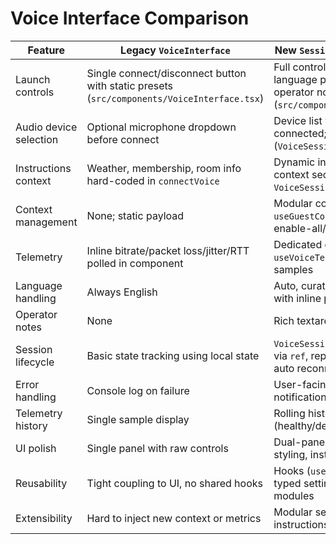# Voice Interface Comparison

| Feature | Legacy `VoiceInterface` | New `SessionControlPanel` + `VoiceSessionConsole` |
| --- | --- | --- |
| Launch controls | Single connect/disconnect button with static presets (`src/components/VoiceInterface.tsx`) | Full control surface with quality presets, language policy, telemetry interval, transcripts, operator notes (`src/components/guest/SessionControlPanel.tsx`) |
| Audio device selection | Optional microphone dropdown before connect | Device list with live enumeration, disabled while connected; mute toggle retained (`VoiceSessionConsole`) |
| Instructions context | Weather, membership, room info hard-coded in `connectVoice` | Dynamic instructions assembled from enabled context sections (`buildInstructions` in `VoiceSessionConsole`) |
| Context management | None; static payload | Modular context sections built via `useGuestContext` with per-section toggles and enable-all/disable optional actions |
| Telemetry | Inline bitrate/packet loss/jitter/RTT polled in component | Dedicated diagnostics card consumes `useVoiceTelemetry`, shows status badges, history, samples |
| Language handling | Always English | Auto, curated language list, custom ISO code with inline policy summary |
| Operator notes | None | Rich textarea captured in session instructions |
| Session lifecycle | Basic state tracking using local state | `VoiceSessionConsole` exposes `connect`/`disconnect` via `ref`, reports `VoiceConnectionState`, integrates auto reconnect placeholder |
| Error handling | Console log on failure | User-facing error badge, state reset, AI notification message |
| Telemetry history | Single sample display | Rolling history list, status classification (healthy/degraded/critical) |
| UI polish | Single panel with raw controls | Dual-panel luxury aesthetic with shared card styling, instructions preview, context summary |
| Reusability | Tight coupling to UI, no shared hooks | Hooks (`useVoiceTelemetry`, `useGuestContext`), typed settings/context definitions reused across modules |
| Extensibility | Hard to inject new context or metrics | Modular sections, easy to add new panels, instructions preview, external callbacks |
